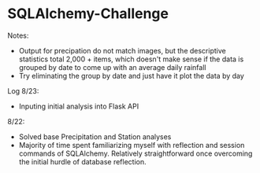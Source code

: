 # SQLAlchemy-Challenge

Notes:
- Output for precipation do not match images, but the descriptive statistics total 2,000 + items, which doesn't make sense if the data is grouped by date to come up with an average daily rainfall
- Try eliminating the group by date and just have it plot the data by day


Log
8/23:
- Inputing initial analysis into Flask API

8/22:
- Solved base Precipitation and Station analyses
- Majority of time spent familiarizing myself with reflection and session commands of SQLAlchemy.  Relatively straightforward once overcoming the initial hurdle of database reflection.

